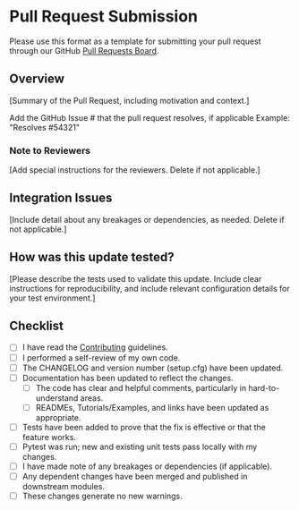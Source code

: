 # Pull Request Submission

Please use this format as a template for submitting your pull request through our GitHub [Pull Requests Board](https://github.com/KenSciResearch/fairMLHealth/pulls).

## Overview

[Summary of the Pull Request, including motivation and context.]

Add the GitHub Issue # that the pull request resolves, if applicable
Example: "Resolves #54321"

### Note to Reviewers

[Add special instructions for the reviewers. Delete if not applicable.]

## Integration Issues

[Include detail about any breakages or dependencies, as needed. Delete if not applicable.]

## How was this update tested?

[Please describe the tests used to validate this update. Include clear instructions for reproducibility, and include relevant configuration details for your test environment.]

## Checklist

- [ ] I have read the [Contributing](https://github.com/KenSciResearch/docs/code_contributions/CONTRIBUTING.md) guidelines.
- [ ] I performed a self-review of my own code.
- [ ] The CHANGELOG and version number (setup.cfg) have been updated.
- [ ] Documentation has been updated to reflect the changes.
  - [ ] The code has clear and helpful comments, particularly in hard-to-understand areas.
  - [ ] READMEs, Tutorials/Examples, and links have been updated as appropriate.
- [ ] Tests have been added to prove that the fix is effective or that the feature works.
- [ ] Pytest was run; new and existing unit tests pass locally with my changes.
- [ ] I have made note of any breakages or dependencies (if applicable).
- [ ] Any dependent changes have been merged and published in downstream modules.
- [ ] These changes generate no new warnings.

